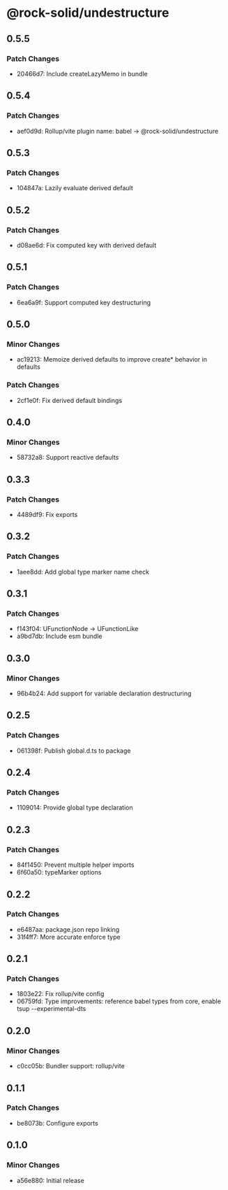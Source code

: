 # @rock-solid/undestructure

## 0.5.5

### Patch Changes

- 20466d7: Include createLazyMemo in bundle

## 0.5.4

### Patch Changes

- aef0d9d: Rollup/vite plugin name: babel -> @rock-solid/undestructure

## 0.5.3

### Patch Changes

- 104847a: Lazily evaluate derived default

## 0.5.2

### Patch Changes

- d08ae6d: Fix computed key with derived default

## 0.5.1

### Patch Changes

- 6ea6a9f: Support computed key destructuring

## 0.5.0

### Minor Changes

- ac19213: Memoize derived defaults to improve create\* behavior in defaults

### Patch Changes

- 2cf1e0f: Fix derived default bindings

## 0.4.0

### Minor Changes

- 58732a8: Support reactive defaults

## 0.3.3

### Patch Changes

- 4489df9: Fix exports

## 0.3.2

### Patch Changes

- 1aee8dd: Add global type marker name check

## 0.3.1

### Patch Changes

- f143f04: UFunctionNode -> UFunctionLike
- a9bd7db: Include esm bundle

## 0.3.0

### Minor Changes

- 96b4b24: Add support for variable declaration destructuring

## 0.2.5

### Patch Changes

- 061398f: Publish global.d.ts to package

## 0.2.4

### Patch Changes

- 1109014: Provide global type declaration

## 0.2.3

### Patch Changes

- 84f1450: Prevent multiple helper imports
- 6f60a50: typeMarker options

## 0.2.2

### Patch Changes

- e6487aa: package.json repo linking
- 31f4ff7: More accurate enforce type

## 0.2.1

### Patch Changes

- 1803e22: Fix rollup/vite config
- 06759fd: Type improvements: reference babel types from core, enable tsup --experimental-dts

## 0.2.0

### Minor Changes

- c0cc05b: Bundler support: rollup/vite

## 0.1.1

### Patch Changes

- be8073b: Configure exports

## 0.1.0

### Minor Changes

- a56e880: Initial release
